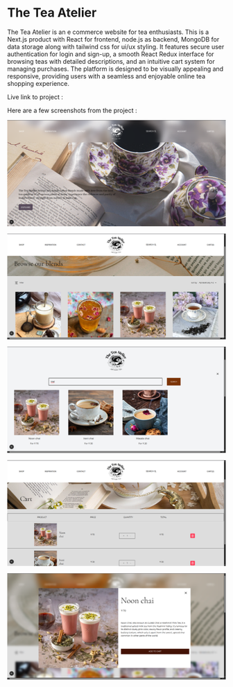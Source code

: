 # The Tea Atelier

The Tea Atelier is an e commerce website for tea enthusiasts. This is a Next.js product with React for frontend, node.js as backend, MongoDB for data storage along with tailwind css for ui/ux styling. It features secure user authentication for login and sign-up, a smooth React Redux interface for browsing teas with detailed descriptions, and an intuitive cart system for managing purchases. The platform is designed to be visually appealing and responsive, providing users with a seamless and enjoyable online tea shopping experience.

Live link to project : 

Here are a few screenshots from the project :

![Alt text](screenshots/homepage.png)

![Alt text](screenshots/shoppage.png)

![Alt text](screenshots/search.png)

![Alt text](screenshots/cart.png)

![Alt text](screenshots/description.png)